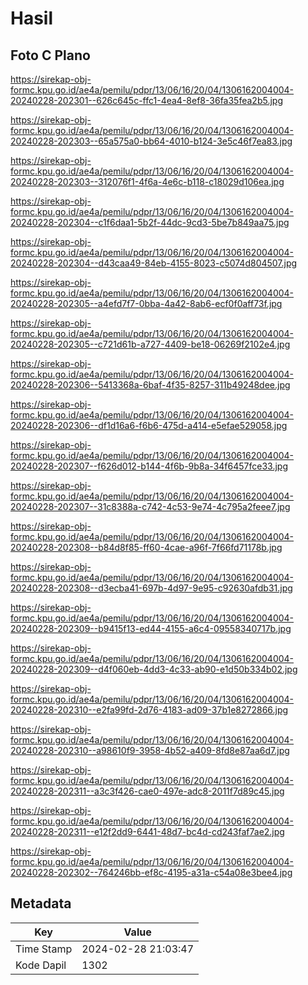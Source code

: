 # Hasil

## Foto C Plano

https://sirekap-obj-formc.kpu.go.id/ae4a/pemilu/pdpr/13/06/16/20/04/1306162004004-20240228-202301--626c645c-ffc1-4ea4-8ef8-36fa35fea2b5.jpg

https://sirekap-obj-formc.kpu.go.id/ae4a/pemilu/pdpr/13/06/16/20/04/1306162004004-20240228-202303--65a575a0-bb64-4010-b124-3e5c46f7ea83.jpg

https://sirekap-obj-formc.kpu.go.id/ae4a/pemilu/pdpr/13/06/16/20/04/1306162004004-20240228-202303--312076f1-4f6a-4e6c-b118-c18029d106ea.jpg

https://sirekap-obj-formc.kpu.go.id/ae4a/pemilu/pdpr/13/06/16/20/04/1306162004004-20240228-202304--c1f6daa1-5b2f-44dc-9cd3-5be7b849aa75.jpg

https://sirekap-obj-formc.kpu.go.id/ae4a/pemilu/pdpr/13/06/16/20/04/1306162004004-20240228-202304--d43caa49-84eb-4155-8023-c5074d804507.jpg

https://sirekap-obj-formc.kpu.go.id/ae4a/pemilu/pdpr/13/06/16/20/04/1306162004004-20240228-202305--a4efd7f7-0bba-4a42-8ab6-ecf0f0aff73f.jpg

https://sirekap-obj-formc.kpu.go.id/ae4a/pemilu/pdpr/13/06/16/20/04/1306162004004-20240228-202305--c721d61b-a727-4409-be18-06269f2102e4.jpg

https://sirekap-obj-formc.kpu.go.id/ae4a/pemilu/pdpr/13/06/16/20/04/1306162004004-20240228-202306--5413368a-6baf-4f35-8257-311b49248dee.jpg

https://sirekap-obj-formc.kpu.go.id/ae4a/pemilu/pdpr/13/06/16/20/04/1306162004004-20240228-202306--df1d16a6-f6b6-475d-a414-e5efae529058.jpg

https://sirekap-obj-formc.kpu.go.id/ae4a/pemilu/pdpr/13/06/16/20/04/1306162004004-20240228-202307--f626d012-b144-4f6b-9b8a-34f6457fce33.jpg

https://sirekap-obj-formc.kpu.go.id/ae4a/pemilu/pdpr/13/06/16/20/04/1306162004004-20240228-202307--31c8388a-c742-4c53-9e74-4c795a2feee7.jpg

https://sirekap-obj-formc.kpu.go.id/ae4a/pemilu/pdpr/13/06/16/20/04/1306162004004-20240228-202308--b84d8f85-ff60-4cae-a96f-7f66fd71178b.jpg

https://sirekap-obj-formc.kpu.go.id/ae4a/pemilu/pdpr/13/06/16/20/04/1306162004004-20240228-202308--d3ecba41-697b-4d97-9e95-c92630afdb31.jpg

https://sirekap-obj-formc.kpu.go.id/ae4a/pemilu/pdpr/13/06/16/20/04/1306162004004-20240228-202309--b9415f13-ed44-4155-a6c4-09558340717b.jpg

https://sirekap-obj-formc.kpu.go.id/ae4a/pemilu/pdpr/13/06/16/20/04/1306162004004-20240228-202309--d4f060eb-4dd3-4c33-ab90-e1d50b334b02.jpg

https://sirekap-obj-formc.kpu.go.id/ae4a/pemilu/pdpr/13/06/16/20/04/1306162004004-20240228-202310--e2fa99fd-2d76-4183-ad09-37b1e8272866.jpg

https://sirekap-obj-formc.kpu.go.id/ae4a/pemilu/pdpr/13/06/16/20/04/1306162004004-20240228-202310--a98610f9-3958-4b52-a409-8fd8e87aa6d7.jpg

https://sirekap-obj-formc.kpu.go.id/ae4a/pemilu/pdpr/13/06/16/20/04/1306162004004-20240228-202311--a3c3f426-cae0-497e-adc8-2011f7d89c45.jpg

https://sirekap-obj-formc.kpu.go.id/ae4a/pemilu/pdpr/13/06/16/20/04/1306162004004-20240228-202311--e12f2dd9-6441-48d7-bc4d-cd243faf7ae2.jpg

https://sirekap-obj-formc.kpu.go.id/ae4a/pemilu/pdpr/13/06/16/20/04/1306162004004-20240228-202302--764246bb-ef8c-4195-a31a-c54a08e3bee4.jpg


## Metadata

| Key        | Value               |
| ---------- | ------------------- |
| Time Stamp | 2024-02-28 21:03:47 |
| Kode Dapil | 1302                |



